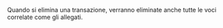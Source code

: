 Quando si elimina una transazione, verranno eliminate anche tutte le voci correlate come gli allegati.
